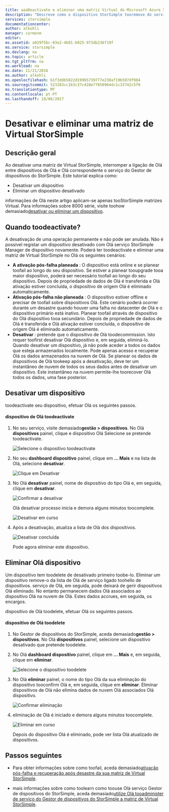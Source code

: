 ```yaml
---
title: aaaDeactivate e eliminar uma matriz Virtual do Microsoft Azure StorSimple | Microsoft Docs
description: "Descreve como o dispositivo StorSimple tooremove do serviço ao desativar-o primeiro e, em seguida, eliminá-lo."
services: storsimple
documentationcenter: 
author: alkohli
manager: carmonm
editor: 
ms.assetid: a929f5bc-03e2-4b01-b925-973db236f19f
ms.service: storsimple
ms.devlang: na
ms.topic: article
ms.tgt_pltfrm: na
ms.workload: na
ms.date: 11/21/2016
ms.author: alkohli
ms.openlocfilehash: b1f3ddb5822d19965739777e238af19b507df984
ms.sourcegitcommit: 523283cc1b3c37c428e77850964dc1c33742c5f0
ms.translationtype: MT
ms.contentlocale: pt-PT
ms.lasthandoff: 10/06/2017
---
```

# <a name="deactivate-and-delete-a-storsimple-virtual-array"></a>Desativar e eliminar uma matriz de Virtual StorSimple

## <a name="overview"></a>Descrição geral

Ao desativar uma matriz de Virtual StorSimple, interromper a ligação de Olá entre dispositivos de Olá e Olá correspondente o serviço do Gestor de dispositivos do StorSimple. Este tutorial explica como:

* Desativar um dispositivo 
* Eliminar um dispositivo desativado

informações de Olá neste artigo aplicam-se apenas tooStorSimple matrizes Virtual. Para informações sobre 8000 série, visite toohow demasiado[desativar ou eliminar um dispositivo](storsimple-deactivate-and-delete-device.md).

## <a name="when-toodeactivate"></a>Quando toodeactivate?

A desativação de uma operação permanente e não pode ser anulada. Não é possível registar um dispositivo desativado com Olá serviço StorSimple Manager de dispositivo novamente. Poderá ter toodeactivate e eliminar uma matriz de Virtual StorSimple no Olá os seguintes cenários:

* **A ativação pós-falha planeada** : O dispositivo está online e se planear toofail ao longo do seu dispositivo. Se estiver a planear tooupgrade tooa maior dispositivo, poderá ser necessário toofail ao longo do seu dispositivo. Depois de propriedade de dados de Olá é transferida e Olá ativação estiver concluída, o dispositivo de origem Olá é eliminado automaticamente.
* **Ativação pós-falha não planeada** : O dispositivo estiver offline e precisar de toofail sobre dispositivos Olá. Este cenário poderá ocorrer durante um desastre quando houver uma falha no datacenter de Olá e o dispositivo primário está inativo. Planear toofail através de dispositivo do Olá dispositivo tooa secundário. Depois de propriedade de dados de Olá é transferida e Olá ativação estiver concluída, o dispositivo de origem Olá é eliminado automaticamente.
* **Desativar** : pretende que o dispositivo de Olá toodecommission. Isto requer toofirst desativar Olá dispositivo e, em seguida, eliminá-lo. Quando desativar um dispositivo, já não pode aceder a todos os dados que esteja armazenados localmente. Pode apenas acesso e recuperar Olá os dados armazenados na nuvem de Olá. Se planear os dados de dispositivos de Olá tookeep após a desativação, deve ter um instantâneo de nuvem de todos os seus dados antes de desativar um dispositivo. Este instantâneo na nuvem permite-lhe toorecover Olá todos os dados, uma fase posterior.

## <a name="deactivate-a-device"></a>Desativar um dispositivo

toodeactivate seu dispositivo, efetuar Olá os seguintes passos.

#### <a name="toodeactivate-hello-device"></a>dispositivo de Olá toodeactivate

1. No seu serviço, visite demasiado**gestão > dispositivos**. No Olá **dispositivos** painel, clique e dispositivo Olá Selecione se pretende toodeactivate.
   
    ![Selecione o dispositivo toodeactivate](./media/storsimple-virtual-array-deactivate-and-delete-device/deactivate-delete7.png)
2. No seu **dashboard dispositivo** painel, clique em **... Mais** e na lista de Olá, selecione **desativar**.
   
    ![Clique em Desativar](./media/storsimple-virtual-array-deactivate-and-delete-device/deactivate-delete8.png)
3. No Olá **desativar** painel, nome de dispositivo do tipo Olá e, em seguida, clique em **desativar**. 
   
    ![Confirmar a desativar](./media/storsimple-virtual-array-deactivate-and-delete-device/deactivate-delete1.png)
   
    Olá desativar processo inicia e demora alguns minutos toocomplete.
   
    ![Desativar em curso](./media/storsimple-virtual-array-deactivate-and-delete-device/deactivate-delete2.png)
4. Após a desativação, atualiza a lista de Olá dos dispositivos.
   
    ![Desativar concluída](./media/storsimple-virtual-array-deactivate-and-delete-device/deactivate-delete3.png)
   
    Pode agora eliminar este dispositivo.

## <a name="delete-hello-device"></a>Eliminar Olá dispositivo

Um dispositivo tem toodelete de desativado primeiro toobe-lo. Eliminar um dispositivo remove-o da lista de Olá de serviço ligado toohello de dispositivos. serviço de Olá, em seguida, pode deixará de gerir dispositivos Olá eliminado. No entanto permanecem dados Olá associados ao dispositivo Olá na nuvem de Olá. Estes dados accrues, em seguida, os encargos.

dispositivo de Olá toodelete, efetuar Olá os seguintes passos.

#### <a name="toodelete-hello-device"></a>dispositivo de Olá toodelete

1. No Gestor de dispositivos do StorSimple, aceda demasiado**gestão > dispositivos**. No Olá **dispositivos** painel, selecione um dispositivo desativado que pretende toodelete.
2. No Olá **dashboard dispositivo** painel, clique em **... Mais** e, em seguida, clique em **eliminar**.
   
   ![Selecione o dispositivo toodelete](./media/storsimple-virtual-array-deactivate-and-delete-device/deactivate-delete4.png)
3. No Olá **eliminar** painel, o nome do tipo Olá da sua eliminação do dispositivo tooconfirm Olá e, em seguida, clique em **eliminar**. Eliminar dispositivos de Olá não elimina dados de nuvem Olá associados Olá dispositivo. 
   
   ![Confirmar eliminação](./media/storsimple-virtual-array-deactivate-and-delete-device/deactivate-delete5.png) 
4. eliminação de Olá é iniciado e demora alguns minutos toocomplete.
   
   ![Eliminar em curso](./media/storsimple-virtual-array-deactivate-and-delete-device/deactivate-delete6.png)
   
    Depois do dispositivo Olá é eliminado, pode ver lista Olá atualizado de dispositivos.

## <a name="next-steps"></a>Passos seguintes

* Para obter informações sobre como toofail, aceda demasiado[ativação pós-falha e recuperação após desastre da sua matriz de Virtual StorSimple](storsimple-virtual-array-failover-dr.md).

* mais informações sobre como toolearn como toouse Olá serviço Gestor de dispositivos do StorSimple, aceda demasiado[utilize Olá tooadminister de serviço do Gestor de dispositivos do StorSimple a matriz de Virtual StorSimple](storsimple-virtual-array-manager-service-administration.md). 

